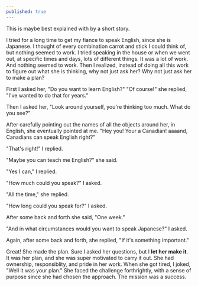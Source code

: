 ```yaml
---
published: true
---
```


This is maybe best explained with by a short story. 

I tried for a long time to get my fiance to speak English, since she is Japanese. I thought of every combination carrot and stick I could think of, but nothing seemed to work. I tried speaking in the house or when we went out, at specific times and days, lots of different things. It was a lot of work. And nothing seemed to work. Then I realized, instead of doing all this work to figure out what she is thinking, why not just ask her? Why not just ask her to make a plan?

First I asked her, "Do you want to learn English?" "Of course!" she replied, "I've wanted to do that for years."

Then I asked her, "Look around yourself, you're thinking too much. What do you see?"

After carefully pointing out the names of all the objects around her, in English, she eventually pointed at me. "Hey you! Your a Canadian! aaaand, Canadians can speak English right?"

"That's right!" I replied. 

"Maybe you can teach me English?" she said.

"Yes I can," I replied. 

"How much could you speak?" I asked. 

"All the time," she replied.

"How long could you speak for?" I asked.

After some back and forth she said, "One week."

"And in what circumstances would you want to speak Japanese?" I asked.

Again, after some back and forth, she replied, "If it's something important."

Great! She made the plan. Sure I asked her questions, but I **let her make it**. It was her plan, and she was super motivated to carry it out. She had ownership, responsiblity, and pride in her work. When she got tired, I joked, "Well it was your plan." She faced the challenge forthrightly, with a sense of purpose since she had chosen the approach. The mission was a success.
